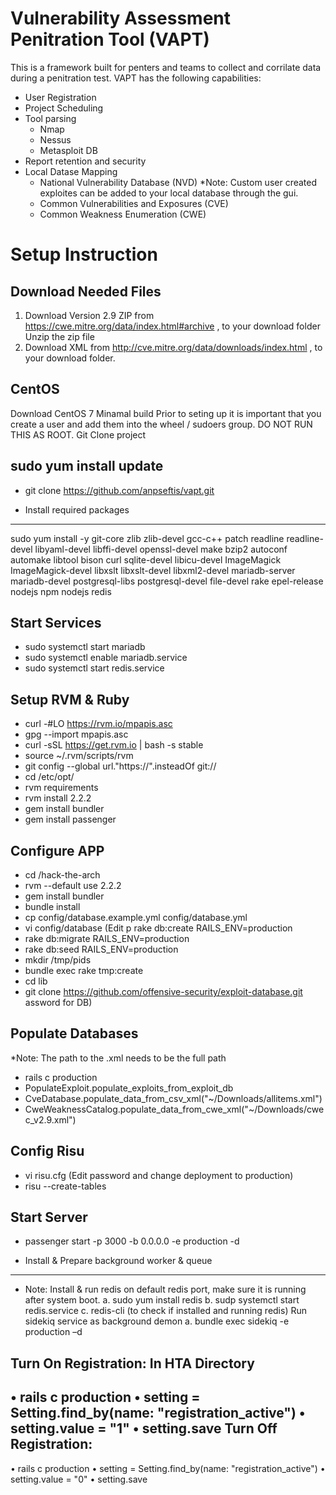 Vulnerability Assessment Penitration Tool (VAPT)
===========

This is a framework built for penters and teams to collect and corrilate data during a penitration test.  VAPT has the following capabilities:
- User Registration
- Project Scheduling
- Tool parsing
  - Nmap
  - Nessus
  - Metasploit DB
- Report retention and security
- Local Datase Mapping
  - National Vulnerability Database (NVD)
    *Note: Custom user created exploites can be added to your local database through the gui.
  - Common Vulnerabilities and Exposures (CVE)
  - Common Weakness Enumeration (CWE)

Setup Instruction
===================

Download Needed Files
-----------------------------
1. Download Version 2.9 ZIP from https://cwe.mitre.org/data/index.html#archive , to your download folder
Unzip the zip file
2. Download XML from  http://cve.mitre.org/data/downloads/index.html , to your download folder.

CentOS
------------------
Download CentOS 7 Minamal build
Prior to seting up it is important that you create a user and add them into the wheel / sudoers group. DO NOT RUN THIS AS ROOT.
Git Clone project

sudo yum install update
-------------------
- git clone https://github.com/anpseftis/vapt.git

- Install required packages
--------------------------------
sudo yum install -y git-core zlib zlib-devel gcc-c++ patch readline readline-devel libyaml-devel libffi-devel openssl-devel make bzip2 autoconf automake libtool bison curl sqlite-devel libicu-devel ImageMagick ImageMagick-devel libxslt libxslt-devel libxml2-devel mariadb-server mariadb-devel postgresql-libs postgresql-devel file-devel rake epel-release nodejs npm nodejs redis

Start Services
-------------------------------
- sudo systemctl start mariadb
- sudo systemctl enable mariadb.service
- sudo systemctl start redis.service

Setup RVM & Ruby
----------------------------------
- curl -#LO https://rvm.io/mpapis.asc
- gpg --import mpapis.asc
- curl -sSL https://get.rvm.io | bash -s stable
- source ~/.rvm/scripts/rvm
- git config --global url."https://".insteadOf git://
- cd /etc/opt/
- rvm requirements
- rvm install 2.2.2
- gem install bundler
- gem install passenger

Configure APP
--------------------------------------
- cd /hack-the-arch
- rvm --default use 2.2.2
- gem install bundler
- bundle install
- cp config/database.example.yml config/database.yml
- vi config/database
(Edit p rake db:create RAILS_ENV=production
- rake db:migrate RAILS_ENV=production
- rake db:seed RAILS_ENV=production
- mkdir /tmp/pids
- bundle exec rake tmp:create
- cd lib
- git clone https://github.com/offensive-security/exploit-database.git
assword for DB)

Populate Databases
-----------------------------------------
*Note: The path to the .xml needs to be the full path
- rails c production
- PopulateExploit.populate_exploits_from_exploit_db
- CveDatabase.populate_data_from_csv_xml("~/Downloads/allitems.xml")
- CweWeaknessCatalog.populate_data_from_cwe_xml("~/Downloads/cwec_v2.9.xml")

Config Risu
--------------------------------------------
- vi risu.cfg
(Edit password and change deployment to production)
- risu --create-tables

Start Server
--------------------------------
- passenger start -p 3000 -b 0.0.0.0 -e production -d

- Install & Prepare background worker & queue 
-------------------------------------------------
* Note:	Install & run redis on default redis port, make sure it is running after system boot.
a.	sudo yum install redis
b.	sudp systemctl start redis.service 
c.	redis-cli (to check if installed and running redis)
Run sidekiq service as background demon
a.	bundle exec sidekiq -e production –d

Turn On Registration: In HTA Directory
---------------------------------------------------
•	rails c production
•	setting = Setting.find_by(name: "registration_active")
•	setting.value = "1"
•	setting.save
Turn Off Registration: 
-----------------------------------------------------
•	rails c production
•	setting = Setting.find_by(name: "registration_active")
•	setting.value = "0"
•	setting.save







